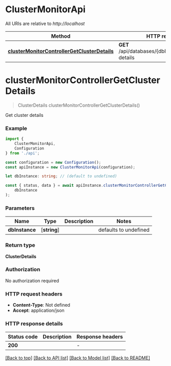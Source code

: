 # ClusterMonitorApi

All URIs are relative to *http://localhost*

|Method | HTTP request | Description|
|------------- | ------------- | -------------|
|[**clusterMonitorControllerGetClusterDetails**](#clustermonitorcontrollergetclusterdetails) | **GET** /api/databases/{dbInstance}/cluster-details | |

# **clusterMonitorControllerGetClusterDetails**
> ClusterDetails clusterMonitorControllerGetClusterDetails()

Get cluster details

### Example

```typescript
import {
    ClusterMonitorApi,
    Configuration
} from './api';

const configuration = new Configuration();
const apiInstance = new ClusterMonitorApi(configuration);

let dbInstance: string; // (default to undefined)

const { status, data } = await apiInstance.clusterMonitorControllerGetClusterDetails(
    dbInstance
);
```

### Parameters

|Name | Type | Description  | Notes|
|------------- | ------------- | ------------- | -------------|
| **dbInstance** | [**string**] |  | defaults to undefined|


### Return type

**ClusterDetails**

### Authorization

No authorization required

### HTTP request headers

 - **Content-Type**: Not defined
 - **Accept**: application/json


### HTTP response details
| Status code | Description | Response headers |
|-------------|-------------|------------------|
|**200** |  |  -  |

[[Back to top]](#) [[Back to API list]](../README.md#documentation-for-api-endpoints) [[Back to Model list]](../README.md#documentation-for-models) [[Back to README]](../README.md)

